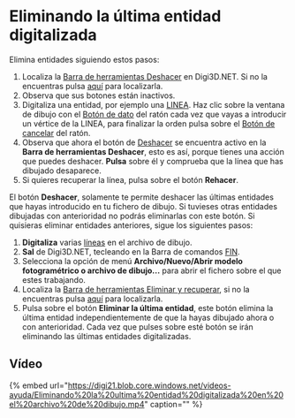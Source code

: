 # Eliminando la última entidad digitalizada

Elimina entidades siguiendo estos pasos:

1. Localiza la [Barra de herramientas Deshacer](https://github.com/digi21/docs/tree/7fc627c885c16fb88afc7cc05a6df2a2f4a54563/digi3d-net/primeros-pasos/comenzando-a-utilizar-digi3d.net/comenzando-con-la-ventana-de-dibujo/BarraDeHerramientasDeshacer.html) en Digi3D.NET. Si no la encuentras pulsa [aquí](https://github.com/digi21/docs/tree/7fc627c885c16fb88afc7cc05a6df2a2f4a54563/digi3d-net/primeros-pasos/comenzando-a-utilizar-digi3d.net/comenzando-con-la-ventana-de-dibujo/PresentacionDeBarrasHerramientasBasicas.html) para localizarla.
2. Observa que sus botones están inactivos.
3. Digitaliza una entidad, por ejemplo una [LINEA](https://github.com/digi21/docs/tree/7fc627c885c16fb88afc7cc05a6df2a2f4a54563/digi3d-net/primeros-pasos/comenzando-a-utilizar-digi3d.net/comenzando-con-la-ventana-de-dibujo/DibujandoLasPrimerasLineas.html). Haz clic sobre la ventana de dibujo con el [Botón de dato](eliminando-ultima-entidad.md) del ratón cada vez que vayas a introducir un vértice de la LINEA, para finalizar la orden pulsa sobre el [Botón de cancelar](eliminando-ultima-entidad.md) del ratón.
4. Observa que ahora el botón de [Deshacer](https://github.com/digi21/docs/tree/7fc627c885c16fb88afc7cc05a6df2a2f4a54563/digi3d-net/primeros-pasos/comenzando-a-utilizar-digi3d.net/comenzando-con-la-ventana-de-dibujo/UNDO.html) se encuentra activo en la **Barra de herramientas Deshacer**, esto es así, porque tienes una acción que puedes deshacer. **Pulsa** sobre él y comprueba que la línea que has dibujado desaparece.
5. Si quieres recuperar la línea, pulsa sobre el botón **Rehacer**.

El botón **Deshacer**, solamente te permite deshacer las últimas entidades que hayas introducido en tu fichero de dibujo. Si tuvieses otras entidades dibujadas con anterioridad no podrás eliminarlas con este botón. Si quisieras eliminar entidades anteriores, sigue los siguientes pasos:

1. **Digitaliza** varias [líneas](https://github.com/digi21/docs/tree/7fc627c885c16fb88afc7cc05a6df2a2f4a54563/digi3d-net/primeros-pasos/comenzando-a-utilizar-digi3d.net/comenzando-con-la-ventana-de-dibujo/DibujandoLasPrimerasLineas.html) en el archivo de dibujo.
2. **Sal** de Digi3D.NET, tecleando en la Barra de comandos [FIN](https://github.com/digi21/docs/tree/7fc627c885c16fb88afc7cc05a6df2a2f4a54563/digi3d-net/primeros-pasos/comenzando-a-utilizar-digi3d.net/comenzando-con-la-ventana-de-dibujo/FIN.html).
3. Selecciona la opción de menú **Archivo/Nuevo/Abrir modelo fotogramétrico o archivo de dibujo...** para abrir el fichero sobre el que estes trabajando.
4. Localiza la [Barra de herramientas Eliminar y recuperar](https://github.com/digi21/docs/tree/7fc627c885c16fb88afc7cc05a6df2a2f4a54563/digi3d-net/primeros-pasos/comenzando-a-utilizar-digi3d.net/comenzando-con-la-ventana-de-dibujo/BarraDeHerramientasEliminarYRecuperar.html), si no la encuentras pulsa [aquí](https://github.com/digi21/docs/tree/7fc627c885c16fb88afc7cc05a6df2a2f4a54563/digi3d-net/primeros-pasos/comenzando-a-utilizar-digi3d.net/comenzando-con-la-ventana-de-dibujo/PresentacionDeBarrasHerramientasBasicas.html) para localizarla.
5. Pulsa sobre el botón **Eliminar la última entidad**, este botón elimina la última entidad independientemente de que la hayas dibujado ahora o con anterioridad. Cada vez que pulses sobre esté botón se irán eliminando las últimas entidades digitalizadas.

## Vídeo

{% embed url="https://digi21.blob.core.windows.net/videos-ayuda/Eliminando%20la%20ultima%20entidad%20digitalizada%20en%20el%20archivo%20de%20dibujo.mp4" caption="" %}

